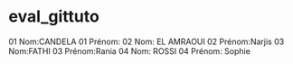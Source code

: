 ﻿# eval_gittuto
01 Nom:CANDELA
01 Prénom:
02 Nom: EL AMRAOUI
02 Prénom:Narjis
03 Nom:FATHI
03 Prénom:Rania 
04 Nom: ROSSI
04 Prénom: Sophie
